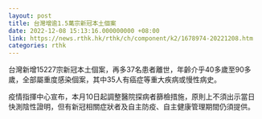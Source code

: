 ```yaml
---
layout: post
title: 台灣增逾1.5萬宗新冠本土個案
date: 2022-12-08 15:13:16.000000000 +08:00
link: https://news.rthk.hk/rthk/ch/component/k2/1678974-20221208.htm
categories: rthk
---
```


台灣新增15227宗新冠本土個案，再多37名患者離世，年齡介乎40多歲至90多歲，全部屬重度感染個案，其中35人有癌症等重大疾病或慢性病史。

疫情指揮中心宣布，本月10日起調整醫院探病者篩檢措施，原則上不須出示當日快測陰性證明，但有新冠相關症狀者及自主防疫、自主健康管理期間仍須提供。
